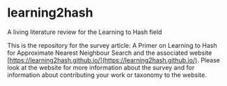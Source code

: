 # learning2hash
A living literature review for the Learning to Hash field

This is the repository for the survey article: A Primer on Learning to Hash for Approximate Nearest Neighbour Search and the associated website [https://learning2hash.github.io/](https://learning2hash.github.io/). Please 
look at the website for more information about the survey and for information about contributing your work or taxonomy to the 
website.
